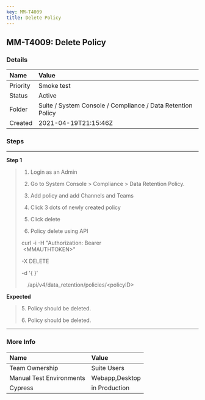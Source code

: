 ```yaml
---
key: MM-T4009
title: Delete Policy
---
```


## MM-T4009: Delete Policy

### Details

| Name     | Value                                                       |
| :------- | :---------------------------------------------------------- |
| Priority | Smoke test                                                  |
| Status   | Active                                                      |
| Folder   | Suite / System Console / Compliance / Data Retention Policy |
| Created  | 2021-04-19T21:15:46Z                                        |

### Steps

<hr/>

**Step 1**

> <article><ol><li aria-level="1" dir="ltr"><p dir="ltr">Login as an Admin</p></li><li aria-level="1" dir="ltr"><p dir="ltr">Go to System Console &gt; Compliance &gt; Data Retention Policy.</p></li><li aria-level="1" dir="ltr"><p dir="ltr">Add policy and add Channels and Teams</p></li><li aria-level="1" dir="ltr"><p dir="ltr">Click 3 dots of newly created policy</p></li><li aria-level="1" dir="ltr"><p dir="ltr">Click delete</p></li><li aria-level="1" dir="ltr"><p dir="ltr">Policy delete using API&nbsp;</p></li></ol><p dir="ltr">curl -i -H "Authorization: Bearer &nbsp; &nbsp; &nbsp; &nbsp; &nbsp; &nbsp; &nbsp; &nbsp; &nbsp; &nbsp; &nbsp; &nbsp; &nbsp; &nbsp; &nbsp; &nbsp;&lt;MMAUTHTOKEN&gt;"&nbsp;</p><p dir="ltr">-X DELETE&nbsp;</p><p dir="ltr">-d '{&nbsp;}’</p><p dir="ltr">&nbsp; &nbsp; /api/v4/data_retention/policies/&lt;policyID&gt;</p></article>

**Expected**

> <article><p dir="ltr">5. Policy should be deleted.</p><p dir="ltr">6. Policy should be deleted.</p></article>

<hr/>

### More Info

| Name                     | Value          |
| :----------------------- | :------------- |
| Team Ownership           | Suite Users    |
| Manual Test Environments | Webapp,Desktop |
| Cypress                  | in Production  |

